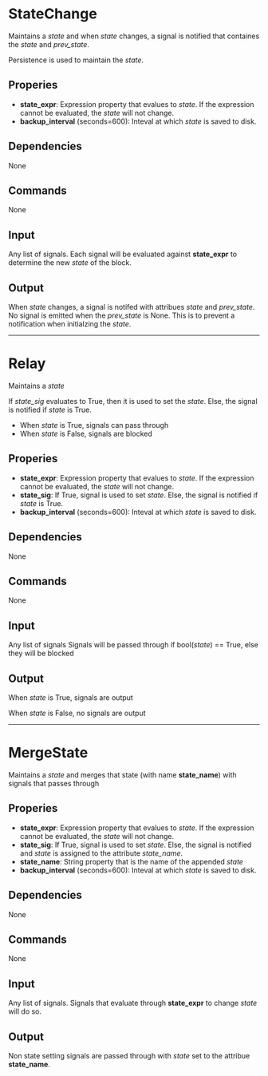 StateChange
============

Maintains a *state* and when *state* changes, a signal is notified that containes the *state* and *prev_state*.

Persistence is used to maintain the *state*.

Properies
---------

-   **state_expr**: Expression property that evalues to *state*. If the expression cannot be evaluated, the *state* will not change.
-   **backup_interval** (seconds=600): Inteval at which *state* is saved to disk.

Dependencies
------------
None

Commands
--------
None

Input
-----
Any list of signals. Each signal will be evaluated against **state_expr** to determine the new *state* of the block.

Output
------
When *state* changes, a signal is notifed with attribues *state* and *prev_state*. No signal is emitted when the *prev_state* is None. This is to prevent a notification when initialzing the *state*.

------------------

Relay
============

Maintains a *state*

If *state_sig* evaluates to True, then it is used to set the *state*. Else, the signal is notified if *state* is True.

- When *state* is True, signals can pass through
- When *state* is False, signals are blocked

Properies
---------

-   **state_expr**: Expression property that evalues to *state*. If the expression cannot be evaluated, the *state* will not change.
-   **state_sig**: If True, signal is used to set *state*. Else, the signal is notified if *state* is True.
-   **backup_interval** (seconds=600): Inteval at which *state* is saved to disk.

Dependencies
------------
None

Commands
--------
None

Input
-----
Any list of signals Signals will be passed through if bool(*state*) == True, else they will be blocked

Output
------
When *state* is True, signals are output

When *state* is False, no signals are output

-------------

MergeState
============

Maintains a *state* and merges that state (with name **state_name**) with signals that passes through

Properies
---------

-   **state_expr**: Expression property that evalues to *state*. If the expression cannot be evaluated, the *state* will not change.
-   **state_sig**: If True, signal is used to set *state*. Else, the signal is notified and *state* is assigned to the attribute *state_name*.
-   **state_name**: String property that is the name of the appended *state*
-   **backup_interval** (seconds=600): Inteval at which *state* is saved to disk.

Dependencies
------------
None

Commands
--------
None

Input
-----
Any list of signals. Signals that evaluate through **state_expr** to change *state* will do so.

Output
------
Non state setting signals are passed through with *state* set to the attribue **state_name**.
